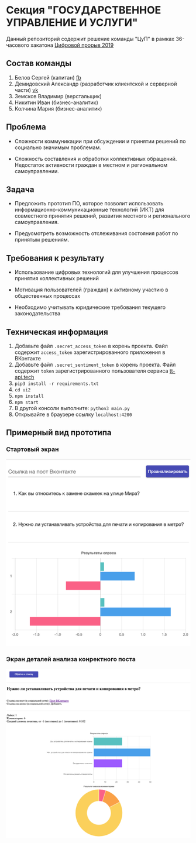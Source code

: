 # Секция "ГОСУДАРСТВЕННОЕ УПРАВЛЕНИЕ И УСЛУГИ"

Данный репозиторий содержит решение команды "ЦуП" в рамках
36-часового хакатона
[Цифровой прорыв 2019](https://xn--b1aaqfxbbhefb3bya5f.xn--p1ai/)

## Состав команды

1. Белов Сергей (капитан)
[fb](https://www.facebook.com/profile.php?id=100002394559660)
2. Демидовский Александр (разработчик клиентской и серверной части)
[vk](https://vk.com/demid5111)
3. Земсков Владимир (верстальщик)
4. Никитин Иван (бизнес-аналитик)
5. Колчина Мария (бизнес-аналитик)

## Проблема

* Сложности коммуникации при обсуждении и принятии решений по социально
значимым проблемам.

* Сложность составления и обработки коллективных обращений. Недостаток
активности граждан в местном и региональном самоуправлении.

## Задача

* Предложить прототип ПО, которое позволит использовать
информационно-коммуникационные технологий (ИКТ) для совместного
принятия решений, развития местного и регионального самоуправления.

* Предусмотреть возможность отслеживания состояния работ по
принятым решениям.

## Требования к результату

* Использование цифровых технологий для улучшения процессов принятия
коллективных решений

* Мотивация пользователей (граждан) к активному участию в общественных
процессах
* Необходимо учитывать юридические требования текущего законодательства

## Техническая информация

1. Добавьте файл `.secret_access_token`
в корень проекта. Файл содержит `access_token` зарегистрированного
приложения в ВКонтакте
2. Добавьте файл `.secret_sentiment_token`
в корень проекта. Файл содержит `token` зарегистрированного
пользователя сервиса [tt-api.tech](https://tt-api.tech)
2. `pip3 install -r requirements.txt`
3. `cd ui2`
4. `npm install`
5. `npm start`
6. В другой консоли выполните: `python3 main.py`
7. Открывайте в браузере ссылку `localhost:4200`

## Примерный вид прототипа

### Стартовый экран

![стартовый экран](./img/main_screen.png)

### Экран деталей анализа конректного поста

![экран деталей](./img/details_screen.png)

